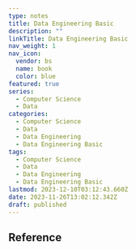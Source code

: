 ```yaml
---
type: notes
title: Data Engineering Basic
description: ""
linkTitle: Data Engineering Basic
nav_weight: 1
nav_icon:
  vendor: bs
  name: book
  color: blue
featured: true
series:
  - Computer Science
  - Data
categories:
  - Computer Science
  - Data
  - Data Engineering
  - Data Engineering Basic
tags:
  - Computer Science
  - Data
  - Data Engineering
  - Data Engineering Basic
lastmod: 2023-12-10T03:12:43.660Z
date: 2023-11-26T13:02:12.342Z
draft: published
---
```


## Reference
